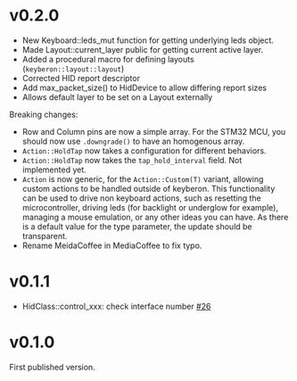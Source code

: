 # v0.2.0

* New Keyboard::leds_mut function for getting underlying leds object.
* Made Layout::current_layer public for getting current active layer.
* Added a procedural macro for defining layouts (`keyberon::layout::layout`)
* Corrected HID report descriptor
* Add max_packet_size() to HidDevice to allow differing report sizes
* Allows default layer to be set on a Layout externally

Breaking changes:
* Row and Column pins are now a simple array. For the STM32 MCU, you
  should now use `.downgrade()` to have an homogenous array. 
* `Action::HoldTap` now takes a configuration for different behaviors.
* `Action::HoldTap` now takes the `tap_hold_interval` field. Not
  implemented yet.
* `Action` is now generic, for the `Action::Custom(T)` variant,
  allowing custom actions to be handled outside of keyberon. This
  functionality can be used to drive non keyboard actions, such as resetting
  the microcontroller, driving leds (for backlight or underglow for
  example), managing a mouse emulation, or any other ideas you can
  have. As there is a default value for the type parameter, the update
  should be transparent.
* Rename MeidaCoffee in MediaCoffee to fix typo.

# v0.1.1

*  HidClass::control_xxx: check interface number [#26](https://github.com/TeXitoi/keyberon/pull/26)

# v0.1.0

First published version.
